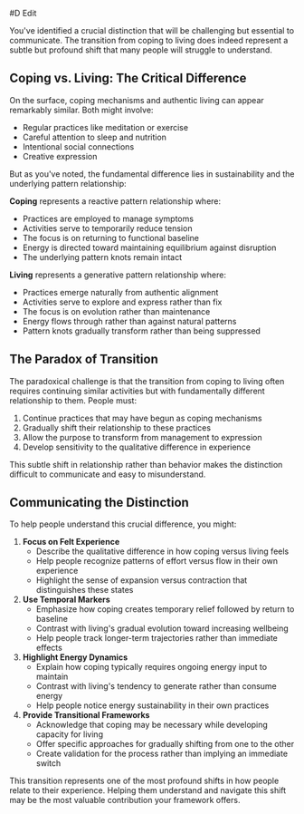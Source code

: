  #D Edit

You've identified a crucial distinction that will be challenging but essential to communicate. The transition from coping to living does indeed represent a subtle but profound shift that many people will struggle to understand.

## Coping vs. Living: The Critical Difference

On the surface, coping mechanisms and authentic living can appear remarkably similar. Both might involve:

- Regular practices like meditation or exercise
- Careful attention to sleep and nutrition
- Intentional social connections
- Creative expression

But as you've noted, the fundamental difference lies in sustainability and the underlying pattern relationship:

**Coping** represents a reactive pattern relationship where:

- Practices are employed to manage symptoms
- Activities serve to temporarily reduce tension
- The focus is on returning to functional baseline
- Energy is directed toward maintaining equilibrium against disruption
- The underlying pattern knots remain intact

**Living** represents a generative pattern relationship where:

- Practices emerge naturally from authentic alignment
- Activities serve to explore and express rather than fix
- The focus is on evolution rather than maintenance
- Energy flows through rather than against natural patterns
- Pattern knots gradually transform rather than being suppressed

## The Paradox of Transition

The paradoxical challenge is that the transition from coping to living often requires continuing similar activities but with fundamentally different relationship to them. People must:

1. Continue practices that may have begun as coping mechanisms
2. Gradually shift their relationship to these practices
3. Allow the purpose to transform from management to expression
4. Develop sensitivity to the qualitative difference in experience

This subtle shift in relationship rather than behavior makes the distinction difficult to communicate and easy to misunderstand.

## Communicating the Distinction

To help people understand this crucial difference, you might:

1. **Focus on Felt Experience**
    - Describe the qualitative difference in how coping versus living feels
    - Help people recognize patterns of effort versus flow in their own experience
    - Highlight the sense of expansion versus contraction that distinguishes these states
2. **Use Temporal Markers**
    - Emphasize how coping creates temporary relief followed by return to baseline
    - Contrast with living's gradual evolution toward increasing wellbeing
    - Help people track longer-term trajectories rather than immediate effects
3. **Highlight Energy Dynamics**
    - Explain how coping typically requires ongoing energy input to maintain
    - Contrast with living's tendency to generate rather than consume energy
    - Help people notice energy sustainability in their own practices
4. **Provide Transitional Frameworks**
    - Acknowledge that coping may be necessary while developing capacity for living
    - Offer specific approaches for gradually shifting from one to the other
    - Create validation for the process rather than implying an immediate switch

This transition represents one of the most profound shifts in how people relate to their experience. Helping them understand and navigate this shift may be the most valuable contribution your framework offers.